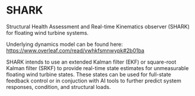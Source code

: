 # SHARK
Structural Health Assessment and Real-time Kinematics observer (SHARK) for floating wind turbine systems.

Underlying dynamics model can be found here: https://www.overleaf.com/read/vwhkfsmnwypk#2b01ba

SHARK intends to use an extended Kalman filter (EKF) or square-root Kalman filter (SRKF) to provide real-time state estimates for unmeasurable floating wind turbine states. These states can be used for full-state feedback control or in conjuction with AI tools to further predict system responses, condition, and structural loads.
